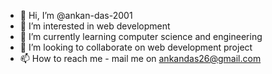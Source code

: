 - 👋 Hi, I’m @ankan-das-2001
- 👀 I’m interested in web development
- 🌱 I’m currently learning computer science and engineering
- 💞️ I’m looking to collaborate on web development project
- 📫 How to reach me - mail me on ankandas26@gmail.com

<!---
ankan-das-2001/ankan-das-2001 is a ✨ special ✨ repository because its `README.md` (this file) appears on your GitHub profile.
You can click the Preview link to take a look at your changes.
--->
